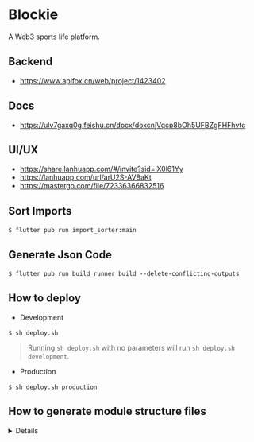 # Blockie

A Web3 sports life platform.

## Backend
* https://www.apifox.cn/web/project/1423402

## Docs
* https://ulv7gaxq0g.feishu.cn/docx/doxcnjVqcp8bOh5UFBZgFHFhvtc

## UI/UX

* https://share.lanhuapp.com/#/invite?sid=lX0l61Yy
* https://lanhuapp.com/url/arU2S-AV8aKt
* https://mastergo.com/file/72336366832516

## Sort Imports
```
$ flutter pub run import_sorter:main
```

## Generate Json Code
```
$ flutter pub run build_runner build --delete-conflicting-outputs
```

## How to deploy
* Development
```
$ sh deploy.sh
```
> Running `sh deploy.sh` with no parameters will run `sh deploy.sh development`.

* Production
```
$ sh deploy.sh production
```

## How to generate module structure files

<details>

* Navigate to the root directory.
* Run `create_module.sh <module_name>`.
```
$ sh create_module.sh <module_name> (eg: sh create_module.sh face_verification)
```
* It will automatically generate the directories and dart files.

![generate_module_structure_files](./pictures/generate_module_structure_files.png)

</details>